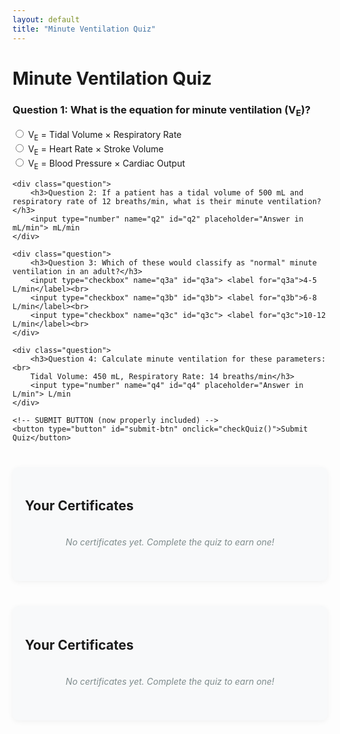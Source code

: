 ```yaml
---
layout: default
title: "Minute Ventilation Quiz"
---
```


# Minute Ventilation Quiz

<form id="quiz-form">
    <div class="question">
        <h3>Question 1: What is the equation for minute ventilation (V<sub>E</sub>)?</h3>
        <input type="radio" name="q1" value="a" id="q1a"> <label for="q1a">V<sub>E</sub> = Tidal Volume × Respiratory Rate</label><br>
        <input type="radio" name="q1" value="b" id="q1b"> <label for="q1b">V<sub>E</sub> = Heart Rate × Stroke Volume</label><br>
        <input type="radio" name="q1" value="c" id="q1c"> <label for="q1c">V<sub>E</sub> = Blood Pressure × Cardiac Output</label><br>
    </div>

    <div class="question">
        <h3>Question 2: If a patient has a tidal volume of 500 mL and respiratory rate of 12 breaths/min, what is their minute ventilation?</h3>
        <input type="number" name="q2" id="q2" placeholder="Answer in mL/min"> mL/min
    </div>

    <div class="question">
        <h3>Question 3: Which of these would classify as "normal" minute ventilation in an adult?</h3>
        <input type="checkbox" name="q3a" id="q3a"> <label for="q3a">4-5 L/min</label><br>
        <input type="checkbox" name="q3b" id="q3b"> <label for="q3b">6-8 L/min</label><br>
        <input type="checkbox" name="q3c" id="q3c"> <label for="q3c">10-12 L/min</label><br>
    </div>

    <div class="question">
        <h3>Question 4: Calculate minute ventilation for these parameters:<br>
        Tidal Volume: 450 mL, Respiratory Rate: 14 breaths/min</h3>
        <input type="number" name="q4" id="q4" placeholder="Answer in L/min"> L/min
    </div>

    <!-- SUBMIT BUTTON (now properly included) -->
    <button type="button" id="submit-btn" onclick="checkQuiz()">Submit Quiz</button>
</form>

<div id="results" style="display:none;">
    <h2>Quiz Results</h2>
    <p>Your score: <span id="score">0</span>/4</p>
    <div id="feedback"></div>
    <button id="certificate-btn" onclick="generateCertificate()">Generate Certificate</button>
</div>

<!-- Certificate Gallery -->
<div id="cert-gallery">
    <h2><i class="fas fa-trophy"></i> Your Certificates</h2>
    <div id="cert-list">
        <p id="no-certs">No certificates yet. Complete the quiz to earn one!</p>
    </div>
</div>

<!-- Certificate Gallery -->
<div id="cert-gallery">
    <h2><i class="fas fa-trophy"></i> Your Certificates</h2>
    <div id="cert-list">
        <p id="no-certs">No certificates yet. Complete the quiz to earn one!</p>
    </div>
</div>

<script src="https://cdnjs.cloudflare.com/ajax/libs/jspdf/2.5.1/jspdf.umd.min.js"></script>
<script src="https://cdnjs.cloudflare.com/ajax/libs/FileSaver.js/2.0.5/FileSaver.min.js"></script>
<script>
// Triple storage system for maximum persistence
const CERT_STORAGE_KEYS = {
    primary: 'mv_certs_v3',
    backup: 'mv_certs_backup',
    legacy: 'mv_certificates' // For migration from old versions
};

class CertificateManager {
    constructor() {
        this.migrateLegacyCerts();
        this.loadCertificates();
    }

    getAllCerts() {
        // Check all storage locations
        const fromPrimary = this.getCertsFromStorage(CERT_STORAGE_KEYS.primary);
        const fromBackup = this.getCertsFromStorage(CERT_STORAGE_KEYS.backup);
        
        // Merge and deduplicate
        return [...new Set([...fromPrimary, ...fromBackup])]
            .filter(cert => cert.id)
            .sort((a, b) => b.timestamp - a.timestamp);
    }

    getCertsFromStorage(key) {
        try {
            return JSON.parse(localStorage.getItem(key)) || [];
        } catch {
            return [];
        }
    }

    saveCertificate(cert) {
        const allCerts = this.getAllCerts();
        allCerts.unshift(cert); // Add new cert to beginning
        
        // Save to multiple locations
        localStorage.setItem(CERT_STORAGE_KEYS.primary, JSON.stringify(allCerts));
        localStorage.setItem(CERT_STORAGE_KEYS.backup, JSON.stringify(allCerts));
        
        // Additional per-certificate storage
        localStorage.setItem(`cert_${cert.id}`, JSON.stringify(cert));
        sessionStorage.setItem(`cert_${cert.id}`, JSON.stringify(cert));
    }

    migrateLegacyCerts() {
        const legacyCerts = this.getCertsFromStorage(CERT_STORAGE_KEYS.legacy);
        if (legacyCerts.length > 0) {
            legacyCerts.forEach(cert => this.saveCertificate(cert));
            localStorage.removeItem(CERT_STORAGE_KEYS.legacy);
        }
    }

    loadCertificates() {
        const certs = this.getAllCerts();
        const container = document.getElementById('cert-list');
        
        if (certs.length === 0) {
            document.getElementById('no-certs').style.display = 'block';
            return;
        }

        document.getElementById('no-certs').style.display = 'none';
        container.innerHTML = certs.map(cert => this.createCertCard(cert)).join('');
    }

    createCertCard(cert) {
        return `
        <div class="cert-card" data-id="${cert.id}">
            <div class="cert-preview">
                <h3>${cert.name}</h3>
                <p>Earned: ${cert.date}</p>
                <p class="cert-id">ID: ${cert.id}</p>
            </div>
            <div class="cert-actions">
                <button onclick="certManager.downloadCert('${cert.id}')">
                    <i class="fas fa-download"></i> PDF
                </button>
                <button onclick="certManager.shareCert('${cert.id}')">
                    <i class="fas fa-share-alt"></i> Share
                </button>
            </div>
        </div>`;
    }

    downloadCert(certId) {
        const cert = this.getAllCerts().find(c => c.id === certId) || 
                    JSON.parse(localStorage.getItem(`cert_${certId}`));
        
        if (!cert) return;

        const { jsPDF } = window.jspdf;
        const doc = new jsPDF();
        
        // Certificate design
        doc.setFillColor(240, 240, 240);
        doc.rect(0, 0, doc.internal.pageSize.getWidth(), doc.internal.pageSize.getHeight(), 'F');
        doc.setTextColor(40, 40, 40);
        
        // Header
        doc.setFontSize(24);
        doc.text('Minute Ventilation Certification', 105, 30, { align: 'center' });
        
        // Body
        doc.setFontSize(16);
        doc.text('This certifies that', 105, 50, { align: 'center' });
        doc.setFontSize(24);
        doc.text(cert.name, 105, 70, { align: 'center' });
        doc.setFontSize(16);
        doc.text('has demonstrated proficiency in minute ventilation calculations', 105, 90, { align: 'center' });
        doc.text(`Completed on ${cert.date}`, 105, 110, { align: 'center' });
        
        // Footer
        doc.setFontSize(12);
        doc.text(`Verification ID: ${cert.id}`, 105, 140, { align: 'center' });
        doc.text(`Verify at: ${window.location.href}verify.html?id=${cert.id}`, 105, 150, { align: 'center' });
        
        doc.save(`MinuteVentilation_Certificate_${cert.id}.pdf`);
    }

    shareCert(certId) {
        const cert = this.getAllCerts().find(c => c.id === certId);
        if (navigator.share) {
            navigator.share({
                title: 'My Minute Ventilation Certificate',
                text: `I earned a certificate in minute ventilation calculations!`,
                url: `${window.location.href}?cert=${certId}`
            });
        } else {
            prompt('Copy this link to share:', `${window.location.href}?cert=${certId}`);
        }
    }
}

// Initialize
const certManager = new CertificateManager();

// Quiz logic (unchanged except for certificate generation)
function generateCertificate() {
    const name = prompt("Enter your name for the certificate:");
    if (!name) return;

    const certData = {
        id: 'mv-' + Date.now().toString(36) + Math.random().toString(36).substr(2, 4),
        name: name,
        date: new Date().toLocaleDateString('en-US', { 
            year: 'numeric', 
            month: 'long', 
            day: 'numeric' 
        }),
        timestamp: Date.now()
    };

    certManager.saveCertificate(certData);
    certManager.downloadCert(certData.id);
    certManager.loadCertificates();
}
</script>

<style>
/* Modern styling */
#cert-gallery {
    background: #f8f9fa;
    border-radius: 10px;
    padding: 20px;
    margin-top: 40px;
    box-shadow: 0 2px 10px rgba(0,0,0,0.05);
}

.cert-card {
    background: white;
    border-radius: 8px;
    padding: 15px;
    margin-bottom: 15px;
    display: flex;
    justify-content: space-between;
    align-items: center;
    box-shadow: 0 1px 3px rgba(0,0,0,0.1);
    transition: transform 0.2s;
}

.cert-card:hover {
    transform: translateY(-2px);
    box-shadow: 0 4px 6px rgba(0,0,0,0.1);
}

.cert-preview h3 {
    margin: 0;
    color: #2c3e50;
}

.cert-id {
    font-family: monospace;
    color: #7f8c8d;
    font-size: 0.9em;
    margin: 5px 0 0;
}

.cert-actions button {
    background: #3498db;
    color: white;
    border: none;
    padding: 8px 12px;
    border-radius: 4px;
    margin-left: 10px;
    cursor: pointer;
    transition: background 0.2s;
}

.cert-actions button:hover {
    background: #2980b9;
}

.cert-actions button i {
    margin-right: 5px;
}

#no-certs {
    color: #7f8c8d;
    font-style: italic;
    text-align: center;
    padding: 20px;
}
</style>
